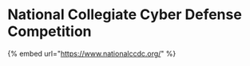 # National Collegiate Cyber Defense Competition

{% embed url="https://www.nationalccdc.org/" %}




